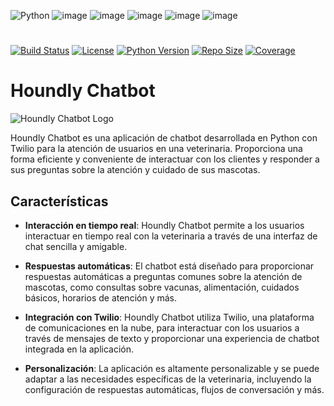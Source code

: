 
![Python](https://img.shields.io/badge/python-3670A0?logo=python&logoColor=ffdd54&style=for-the-badge)
![image](https://img.shields.io/badge/GitHub-100000?style=for-the-badge&logo=github&logoColor=white)
![image](https://img.shields.io/badge/Git-F05032?style=for-the-badge&logo=git&logoColor=white)
![image](https://img.shields.io/badge/WhatsApp-1BD741?style=for-the-badge&logo=WhatsApp&logoColor=white)
![image](https://img.shields.io/badge/Twilio-FF0000?style=for-the-badge&logo=Twilio&logoColor=white)
![image](https://img.shields.io/badge/Google%20Sheets-1BD741?style=for-the-badge&logo=Google%20Sheets&logoColor=white)

#
[![Build Status](https://img.shields.io/travis/usuario/houndly-chatbot.svg?style=flat-square)](https://travis-ci.org/usuario/houndly-chatbot)
[![License](https://img.shields.io/github/license/usuario/houndly-chatbot.svg?style=flat-square)](https://github.com/usuario/houndly-chatbot/blob/main/LICENSE)
[![Python Version](https://img.shields.io/badge/python-3.8%20%7C%203.9%20%7C%203.10-blue.svg?style=flat-square)](https://www.python.org/downloads/)
[![Repo Size](https://img.shields.io/github/repo-size/usuario/houndly-chatbot.svg?style=flat-square)](https://github.com/usuario/houndly-chatbot)
[![Coverage](https://img.shields.io/codecov/c/github/usuario/houndly-chatbot.svg?style=flat-square)](https://codecov.io/gh/usuario/houndly-chatbot)


#

# Houndly Chatbot

![Houndly Chatbot Logo](https://example.com/houndly-chatbot/logo.png)

Houndly Chatbot es una aplicación de chatbot desarrollada en Python con Twilio para la atención de usuarios en una veterinaria. Proporciona una forma eficiente y conveniente de interactuar con los clientes y responder a sus preguntas sobre la atención y cuidado de sus mascotas.

## Características

- **Interacción en tiempo real**: Houndly Chatbot permite a los usuarios interactuar en tiempo real con la veterinaria a través de una interfaz de chat sencilla y amigable.

- **Respuestas automáticas**: El chatbot está diseñado para proporcionar respuestas automáticas a preguntas comunes sobre la atención de mascotas, como consultas sobre vacunas, alimentación, cuidados básicos, horarios de atención y más.

- **Integración con Twilio**: Houndly Chatbot utiliza Twilio, una plataforma de comunicaciones en la nube, para interactuar con los usuarios a través de mensajes de texto y proporcionar una experiencia de chatbot integrada en la aplicación.

- **Personalización**: La aplicación es altamente personalizable y se puede adaptar a las necesidades específicas de la veterinaria, incluyendo la configuración de respuestas automáticas, flujos de conversación y más.
